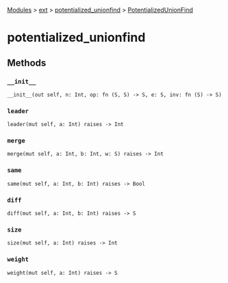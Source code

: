 [Modules](../../index.md) > [ext](../index.md) > [potentialized_unionfind](./index.md) > [PotentializedUnionFind]()

# potentialized_unionfind

## Methods

### `__init__`

```
__init__(out self, n: Int, op: fn (S, S) -> S, e: S, inv: fn (S) -> S)
```

### `leader`

```
leader(mut self, a: Int) raises -> Int
```

### `merge`

```
merge(mut self, a: Int, b: Int, w: S) raises -> Int
```

### `same`

```
same(mut self, a: Int, b: Int) raises -> Bool
```

### `diff`

```
diff(mut self, a: Int, b: Int) raises -> S
```

### `size`

```
size(mut self, a: Int) raises -> Int
```

### `weight`

```
weight(mut self, a: Int) raises -> S
```
